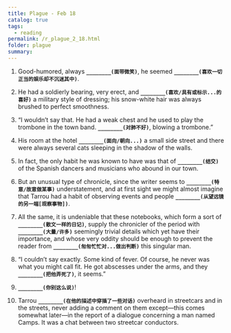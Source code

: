 ```yaml
---
title: Plague - Feb 18
catalog: true
tags: 
  - reading
permalink: /r_plague_2_18.html
folder: plague
summary: 
---
```



1.  Good-humored, always <b data-toggle="tooltip" data-original-title="{{site.data.answers.plag_d_8_a1}}">`________(面带微笑)`</b>, he seemed <b data-toggle="tooltip" data-original-title="{{site.data.answers.plag_d_8_a2}}">`________(喜欢一切正当的娱乐却不沉迷其中)`</b>.

2.  He had a soldierly bearing, very erect, and <b data-toggle="tooltip" data-original-title="{{site.data.answers.plag_d_8_b1}}">`________(喜欢/具有或标示...的喜好)`</b> a military style of dressing; his snow-white hair was always brushed to perfect smoothness.

3.  “I wouldn’t say that. He had a weak chest and he used to play the trombone in the town band. <b data-toggle="tooltip" data-original-title="{{site.data.answers.plag_d_8_c1}}">`________(对肺不好)`</b>, blowing a trombone.”

4.  His room at the hotel <b data-toggle="tooltip" data-original-title="{{site.data.answers.plag_d_8_d1}}">`________(面向/朝向...)`</b> a small side street and there were always several cats sleeping in the shadow of the walls.

5.  In fact, the only habit he was known to have was that of <b data-toggle="tooltip" data-original-title="{{site.data.answers.plag_d_8_e1}}">`________(结交)`</b> of the Spanish dancers and musicians who abound in our town.

6.  But an unusual type of chronicle, since the writer seems to <b data-toggle="tooltip" data-original-title="{{site.data.answers.plag_d_8_f2}}">`________(特意/故意做某事)`</b> understatement, and at first sight we might almost imagine that Tarrou had a habit of observing events and people <b data-toggle="tooltip" data-original-title="{{site.data.answers.plag_d_8_f1}}">`________(从望远镜的另一端[观察事物])`</b>.

7.  All the same, it is undeniable that these notebooks, which form a sort of <b data-toggle="tooltip" data-original-title="{{site.data.answers.plag_d_8_g1}}">`________(散文一样的日记)`</b>, supply the chronicler of the period with <b data-toggle="tooltip" data-original-title="{{site.data.answers.plag_d_8_g2}}">`________(大量/许多)`</b> seemingly trivial details which yet have their importance, and whose very oddity should be enough to prevent the reader from <b data-toggle="tooltip" data-original-title="{{site.data.answers.plag_d_8_g3}}">`________(匆匆忙忙对...做出判断)`</b> this singular man.

8.  “I couldn’t say exactly. Some kind of fever. Of course, he never was what you might call fit. He got abscesses under the arms, and they <b data-toggle="tooltip" data-original-title="{{site.data.answers.plag_d_8_h1}}">`________(把他弄死了)`</b>, it seems.”

9.  <b data-toggle="tooltip" data-original-title="{{site.data.answers.plag_d_8_i1}}">`________(你别这么说)`</b>!

10.  Tarrou <b data-toggle="tooltip" data-original-title="{{site.data.answers.plag_d_8_j1}}">`________(在他的描述中穿插了一些对话)`</b> overheard in streetcars and in the streets, never adding a comment on them except—this comes somewhat later—in the report of a dialogue concerning a man named Camps. It was a chat between two streetcar conductors.